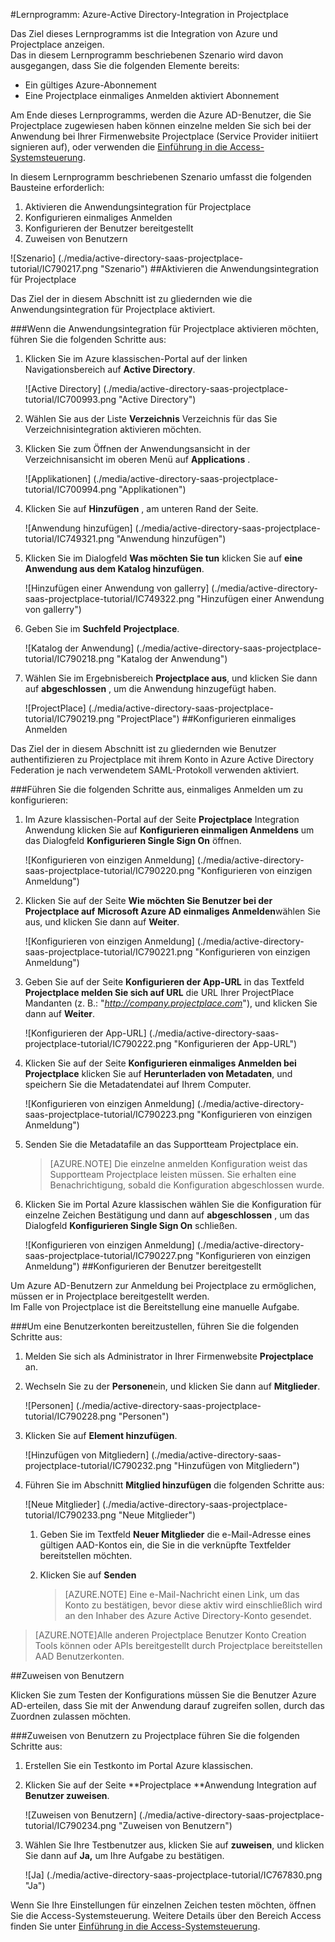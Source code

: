 <properties 
    pageTitle="Lernprogramm: Azure-Active Directory-Integration in Projectplace | Microsoft Azure" 
    description="Informationen Sie zur Verwendung von Projectplace mit Azure Active Directory einmaliges Anmelden, automatisierte Bereitstellung und mehr aktivieren!" 
    services="active-directory" 
    authors="jeevansd"  
    documentationCenter="na" 
    manager="femila"/>
<tags 
    ms.service="active-directory" 
    ms.devlang="na" 
    ms.topic="article" 
    ms.tgt_pltfrm="na" 
    ms.workload="identity" 
    ms.date="09/26/2016" 
    ms.author="jeedes" />

#<a name="tutorial-azure-active-directory-integration-with-projectplace"></a>Lernprogramm: Azure-Active Directory-Integration in Projectplace
  
Das Ziel dieses Lernprogramms ist die Integration von Azure und Projectplace anzeigen.  
Das in diesem Lernprogramm beschriebenen Szenario wird davon ausgegangen, dass Sie die folgenden Elemente bereits:

-   Ein gültiges Azure-Abonnement
-   Eine Projectplace einmaliges Anmelden aktiviert Abonnement
  
Am Ende dieses Lernprogramms, werden die Azure AD-Benutzer, die Sie Projectplace zugewiesen haben können einzelne melden Sie sich bei der Anwendung bei Ihrer Firmenwebsite Projectplace (Service Provider initiiert signieren auf), oder verwenden die [Einführung in die Access-Systemsteuerung](active-directory-saas-access-panel-introduction.md).
  
In diesem Lernprogramm beschriebenen Szenario umfasst die folgenden Bausteine erforderlich:

1.  Aktivieren die Anwendungsintegration für Projectplace
2.  Konfigurieren einmaliges Anmelden
3.  Konfigurieren der Benutzer bereitgestellt
4.  Zuweisen von Benutzern

![Szenario] (./media/active-directory-saas-projectplace-tutorial/IC790217.png "Szenario")
##<a name="enabling-the-application-integration-for-projectplace"></a>Aktivieren die Anwendungsintegration für Projectplace
  
Das Ziel der in diesem Abschnitt ist zu gliedernden wie die Anwendungsintegration für Projectplace aktiviert.

###<a name="to-enable-the-application-integration-for-projectplace-perform-the-following-steps"></a>Wenn die Anwendungsintegration für Projectplace aktivieren möchten, führen Sie die folgenden Schritte aus:

1.  Klicken Sie im Azure klassischen-Portal auf der linken Navigationsbereich auf **Active Directory**.

    ![Active Directory] (./media/active-directory-saas-projectplace-tutorial/IC700993.png "Active Directory")

2.  Wählen Sie aus der Liste **Verzeichnis** Verzeichnis für das Sie Verzeichnisintegration aktivieren möchten.

3.  Klicken Sie zum Öffnen der Anwendungsansicht in der Verzeichnisansicht im oberen Menü auf **Applications** .

    ![Applikationen] (./media/active-directory-saas-projectplace-tutorial/IC700994.png "Applikationen")

4.  Klicken Sie auf **Hinzufügen** , am unteren Rand der Seite.

    ![Anwendung hinzufügen] (./media/active-directory-saas-projectplace-tutorial/IC749321.png "Anwendung hinzufügen")

5.  Klicken Sie im Dialogfeld **Was möchten Sie tun** klicken Sie auf **eine Anwendung aus dem Katalog hinzufügen**.

    ![Hinzufügen einer Anwendung von gallerry] (./media/active-directory-saas-projectplace-tutorial/IC749322.png "Hinzufügen einer Anwendung von gallerry")

6.  Geben Sie im **Suchfeld** **Projectplace**.

    ![Katalog der Anwendung] (./media/active-directory-saas-projectplace-tutorial/IC790218.png "Katalog der Anwendung")

7.  Wählen Sie im Ergebnisbereich **Projectplace aus**, und klicken Sie dann auf **abgeschlossen** , um die Anwendung hinzugefügt haben.

    ![ProjectPlace] (./media/active-directory-saas-projectplace-tutorial/IC790219.png "ProjectPlace")
##<a name="configuring-single-sign-on"></a>Konfigurieren einmaliges Anmelden
  
Das Ziel der in diesem Abschnitt ist zu gliedernden wie Benutzer authentifizieren zu Projectplace mit ihrem Konto in Azure Active Directory Federation je nach verwendetem SAML-Protokoll verwenden aktiviert.

###<a name="to-configure-single-sign-on-perform-the-following-steps"></a>Führen Sie die folgenden Schritte aus, einmaliges Anmelden um zu konfigurieren:

1.  Im Azure klassischen-Portal auf der Seite **Projectplace** Integration Anwendung klicken Sie auf **Konfigurieren einmaligen Anmeldens** um das Dialogfeld **Konfigurieren Single Sign On** öffnen.

    ![Konfigurieren von einzigen Anmeldung] (./media/active-directory-saas-projectplace-tutorial/IC790220.png "Konfigurieren von einzigen Anmeldung")

2.  Klicken Sie auf der Seite **Wie möchten Sie Benutzer bei der Projectplace auf** **Microsoft Azure AD einmaliges Anmelden**wählen Sie aus, und klicken Sie dann auf **Weiter**.

    ![Konfigurieren von einzigen Anmeldung] (./media/active-directory-saas-projectplace-tutorial/IC790221.png "Konfigurieren von einzigen Anmeldung")

3.  Geben Sie auf der Seite **Konfigurieren der App-URL** in das Textfeld **Projectplace melden Sie sich auf URL** die URL Ihrer ProjectPlace Mandanten (z. B.: "*http://company.projectplace.com*"), und klicken Sie dann auf **Weiter**.

    ![Konfigurieren der App-URL] (./media/active-directory-saas-projectplace-tutorial/IC790222.png "Konfigurieren der App-URL")

4.  Klicken Sie auf der Seite **Konfigurieren einmaliges Anmelden bei Projectplace** klicken Sie auf **Herunterladen von Metadaten**, und speichern Sie die Metadatendatei auf Ihrem Computer.

    ![Konfigurieren von einzigen Anmeldung] (./media/active-directory-saas-projectplace-tutorial/IC790223.png "Konfigurieren von einzigen Anmeldung")

5.  Senden Sie die Metadatafile an das Supportteam Projectplace ein.

    >[AZURE.NOTE] Die einzelne anmelden Konfiguration weist das Supportteam Projectplace leisten müssen. Sie erhalten eine Benachrichtigung, sobald die Konfiguration abgeschlossen wurde.

6.  Klicken Sie im Portal Azure klassischen wählen Sie die Konfiguration für einzelne Zeichen Bestätigung und dann auf **abgeschlossen** , um das Dialogfeld **Konfigurieren Single Sign On** schließen.

    ![Konfigurieren von einzigen Anmeldung] (./media/active-directory-saas-projectplace-tutorial/IC790227.png "Konfigurieren von einzigen Anmeldung")
##<a name="configuring-user-provisioning"></a>Konfigurieren der Benutzer bereitgestellt
  
Um Azure AD-Benutzern zur Anmeldung bei Projectplace zu ermöglichen, müssen er in Projectplace bereitgestellt werden.  
Im Falle von Projectplace ist die Bereitstellung eine manuelle Aufgabe.

###<a name="to-provision-a-user-accounts-perform-the-following-steps"></a>Um eine Benutzerkonten bereitzustellen, führen Sie die folgenden Schritte aus:

1.  Melden Sie sich als Administrator in Ihrer Firmenwebsite **Projectplace** an.

2.  Wechseln Sie zu der **Personen**ein, und klicken Sie dann auf **Mitglieder**.

    ![Personen] (./media/active-directory-saas-projectplace-tutorial/IC790228.png "Personen")

3.  Klicken Sie auf **Element hinzufügen**.

    ![Hinzufügen von Mitgliedern] (./media/active-directory-saas-projectplace-tutorial/IC790232.png "Hinzufügen von Mitgliedern")

4.  Führen Sie im Abschnitt **Mitglied hinzufügen** die folgenden Schritte aus:

    ![Neue Mitglieder] (./media/active-directory-saas-projectplace-tutorial/IC790233.png "Neue Mitglieder")

    1.  Geben Sie im Textfeld **Neuer Mitglieder** die e-Mail-Adresse eines gültigen AAD-Kontos ein, die Sie in die verknüpfte Textfelder bereitstellen möchten.
    2.  Klicken Sie auf **Senden**

        >[AZURE.NOTE] Eine e-Mail-Nachricht einen Link, um das Konto zu bestätigen, bevor diese aktiv wird einschließlich wird an den Inhaber des Azure Active Directory-Konto gesendet.
    
>[AZURE.NOTE]Alle anderen Projectplace Benutzer Konto Creation Tools können oder APIs bereitgestellt durch Projectplace bereitstellen AAD Benutzerkonten.

##<a name="assigning-users"></a>Zuweisen von Benutzern
  
Klicken Sie zum Testen der Konfigurations müssen Sie die Benutzer Azure AD-erteilen, dass Sie mit der Anwendung darauf zugreifen sollen, durch das Zuordnen zulassen möchten.

###<a name="to-assign-users-to-projectplace-perform-the-following-steps"></a>Zuweisen von Benutzern zu Projectplace führen Sie die folgenden Schritte aus:

1.  Erstellen Sie ein Testkonto im Portal Azure klassischen.

2.  Klicken Sie auf der Seite **Projectplace **Anwendung Integration auf **Benutzer zuweisen**.

    ![Zuweisen von Benutzern] (./media/active-directory-saas-projectplace-tutorial/IC790234.png "Zuweisen von Benutzern")

3.  Wählen Sie Ihre Testbenutzer aus, klicken Sie auf **zuweisen**, und klicken Sie dann auf **Ja,** um Ihre Aufgabe zu bestätigen.

    ![Ja] (./media/active-directory-saas-projectplace-tutorial/IC767830.png "Ja")
  
Wenn Sie Ihre Einstellungen für einzelnen Zeichen testen möchten, öffnen Sie die Access-Systemsteuerung. Weitere Details über den Bereich Access finden Sie unter [Einführung in die Access-Systemsteuerung](active-directory-saas-access-panel-introduction.md).